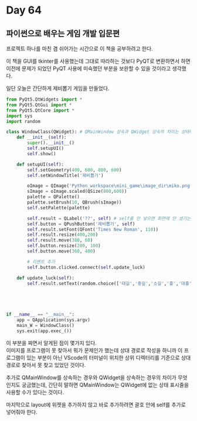 # Day 64
## 파이썬으로 배우는 게임 개발 입문편
프로젝트 하나를 마친 겸 쉬어가는 시간으로 이 책을 공부하려고 한다.

이 책을 GUI를 tkinter를 사용했는데 그대로 따라하는 것보다 PyQT로 변환하면서 하면 이전에 문제가 되었던 PyQT 사용에 미숙했던 부분을 보완할 수 있을 것이라고 생각했다.

일단 오늘은 간단하게 제비뽑기 게임을 만들었다.  
```python
from PyQt5.QtWidgets import *
from PyQt5.QtGui import *
from PyQt5.QtCore import *
import sys
import random

class WindowClass(QWidget): # QMainWindow 상속과 QWidget 상속의 차이는 상태바, 메뉴바 같은 상태 표시 줄이 정의 되었는가의 차이
    def __init__(self):
        super().__init__()
        self.setupUI()
        self.show()

    def setupUI(self):
        self.setGeometry(400, 600, 800, 600)
        self.setWindowTitle('제비뽑기')

        oImage = QImage('Python_workspace\mini_game\image_dir\miko.png')
        sImage = oImage.scaled(QSize(800,600))
        palette = QPalette()
        palette.setBrush(10, QBrush(sImage))
        self.setPalette(palette)

        self.result = QLabel('??', self) # self를 안 넣으면 화면에 안 생기는데 아마도 layout에 추가 안하고 직접 추가해서 이런 차이가 생기는 듯 하다.
        self.button = QPushButton('제비뽑기', self)
        self.result.setFont(QFont('Times New Roman', 110))
        self.result.resize(400,200)
        self.result.move(380, 60)
        self.button.resize(200, 100)
        self.button.move(360, 400)

        # 이벤트 추가
        self.button.clicked.connect(self.update_luck)

    def update_luck(self):
        self.result.setText(random.choice(['대길','중길','소길','흉','대흉']))





if __name__ == "__main__":
    app = QApplication(sys.argv)
    main_W = WindowClass()
    sys.exit(app.exec_())
```
이 부분을 짜면서 알게된 점이 몇가지 있다.  
이미지를 프로그램이 못 찾아서 뭐가 문제인가 했는데 상대 경로로 작성을 하니까 이 프로그램이 있는 부분이 아닌 VScode의 터미널이 위치한 상위 디렉터리를 기준으로 상대 경로로 찾아서 못 찾고 있었던 것이다.

추가로 QMainWindow를 상속하는 경우와 QWidget을 상속하는 경우의 차이가 무엇인지도 궁금했는데, 간단히 말하면 QMainWindow는 QWidget에 없는 상태 표시줄을 사용할 수가 있다는 것이다.

마지막으로 layout에 위젯을 추가하지 않고 바로 추가하려면 괄호 안에 self를 추가로 넣어줘야 한다.
